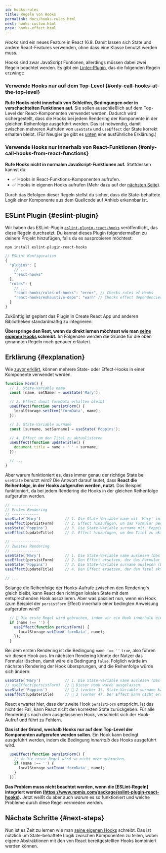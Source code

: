 ```yaml
---
id: hooks-rules
title: Regeln von Hooks
permalink: docs/hooks-rules.html
next: hooks-custom.html
prev: hooks-effect.html
---
```


*Hooks* sind ein neues Feature in React 16.8. Damit lassen sich State und andere React-Features verwenden, ohne dass eine Klasse benutzt werden muss.

Hooks sind zwar JavaScript Funtionen, allerdings müssen dabei zwei Regeln beachtet werden. Es gibt ein [Linter-Plugin](https://www.npmjs.com/package/eslint-plugin-react-hooks), das die folgenden Regeln erzwingt:

### Verwende Hooks nur auf dem Top-Level {#only-call-hooks-at-the-top-level}

**Rufe Hooks nicht innerhalb von Schleifen, Bedingungen oder in verschachtelten Funktionen auf.** Sie sollen ausschließlich auf dem Top-Level der React-Komponenten verwendet werden. Dadurch wird sichergestellt, dass die Hooks bei jedem Rendering der Komponente in der gleichen Reihenfolge ausgeführt werden. Das ist notwendig, damit zwischen mehreren Aufrufen von `useState` und `useEffect` der State korrekt erhalten bleibt. (Für Neugierige gibt es [unten](#explanation) eine ausführliche Erklärung.)

### Verwende Hooks nur innerhalb von React-Funktionen {#only-call-hooks-from-react-functions}

**Rufe Hooks nicht in normalen JavaScript-Funktionen auf.**  Stattdessen kannst du:

* ✅ Hooks in React-Funktions-Komponenten aufrufen.
* ✅ Hooks in eigenen Hooks aufrufen (Mehr dazu auf der [nächsten Seite](/docs/hooks-custom.html)).

Durch das Befolgen dieser Regeln stellst du sicher, dass die State-behaftete Logik einer Komponente aus dem Quellcode auf Anhieb erkennbar ist.

## ESLint Plugin {#eslint-plugin}

Wir haben das ESLint-Plugin [`eslint-plugin-react-hooks`](https://www.npmjs.com/package/eslint-plugin-react-hooks) veröffentlicht, das diese Regeln durchsetzt. Du kannst dieses Plugin folgendermaßen zu deinem Projekt hinzufügen, falls du es ausprobieren möchtest:

```bash
npm install eslint-plugin-react-hooks
```

```js
// ESLint Konfiguration
{
  "plugins": [
    // ...
    "react-hooks"
  ],
  "rules": {
    // ...
    "react-hooks/rules-of-hooks": "error", // Checks rules of Hooks
    "react-hooks/exhaustive-deps": "warn" // Checks effect dependencies
  }
}
```

Zukünftig ist geplant das Plugin in Create React App und anderen Bibliotheken standardmäßig zu integrieren.

**Überspringe den Rest, wenn du direkt lernen möchtest wie man [seine eigenen Hooks](/docs/hooks-custom.html) schreibt.** Im Folgenden werden die Gründe für die oben genannten Regeln noch genauer erläutert.

## Erklärung {#explanation}

Wie [zuvor erklärt](/docs/hooks-state.html#tip-using-multiple-state-variables), können mehrere State- oder Effect-Hooks in einer Komponente verwendet werden.

```js
function Form() {
  // 1. State-Variable name
  const [name, setName] = useState('Mary');

  // 2. Effect damit formData erhalten bleibt
  useEffect(function persistForm() {
    localStorage.setItem('formData', name);
  });

  // 3. State-Variable surname
  const [surname, setSurname] = useState('Poppins');

  // 4. Effect um den Titel zu aktualisieren
  useEffect(function updateTitle() {
    document.title = name + ' ' + surname;
  });

  // ...
}
```

Aber warum funktioniert es, dass immer genau der richtige State bei `useState` benutzt wird? Die Antwort darauf lautet, dass **React die Reihenfolge, in der Hooks aufgerufen werden, nutzt**.  Das Beispiel funktioniert, da bei jedem Rendering die Hooks in der gleichen Reihenfolge aufgerufen werden.

```js
// ------------
// Erstes Rendering
// ------------
useState('Mary')           // 1. Die State-Variable name mit 'Mary' initialisieren
useEffect(persistForm)     // 2. Effect hinzufügen, um das Formular persistent zu halten
useState('Poppins')        // 3. Die State-Variable surname mit 'Poppins' initialisieren
useEffect(updateTitle)     // 4. Effect hinzufügen, um den Titel zu aktualisieren

// -------------
// Zweites Rendering
// -------------
useState('Mary')           // 1. Die State-Variable name auslesen (Das Argument wird ignoriert)
useEffect(persistForm)     // 2. Den Effect ersetzen, der das Formular persistent hält
useState('Poppins')        // 3. Die State-Variable surname auslesen (Das Argument wird ignoriert)
useEffect(updateTitle)     // 4. Den Effect ersetzen, der den Titel aktualisiert

// ...
```

Solange die Reihenfolge der Hooks-Aufrufe zwischen den Rendering's gleich bleibt, kann React den richtigen lokalen State mit dem entsprechenden Hook assoziieren. Aber was passiert nun, wenn ein Hook (zum Beispiel der `persistForm` Effect) innerhalb einer bedingten Anweisung aufgerufen wird?

```js
  // 🔴 Die erste Regel wird gebrochen, indem wir ein Hook innerhalb einer bedingten Anweisung benutzt wird.
  if (name !== '') {
    useEffect(function persistForm() {
      localStorage.setItem('formData', name);
    });
  }
```

Bei dem ersten Rendering ist die Bedingung `name !== ''` `true`, also führen wir diesen Hook aus. Im nächsten Rendering könnte der Nutzer das Formular löschen, damit wäre die Bedingung `false`. Folglich würde im nächsten Rendering der Hook übersprungen, und die Reihenfolge würde sich ändern:

```js
useState('Mary')           // 1. Die State-Variable name auslesen (Das Argument wird ignoriert)
// useEffect(persistForm)  // 🔴 Dieser Hook wurde ausgelassen.
useState('Poppins')        // 🔴 2 (vorher 3). State-Variable surname kann nicht ausgelesen werden
useEffect(updateTitle)     // 🔴 3 (vorher 4). Der Effect kann nicht ersetzt werden
```

React erwartet hier, dass der zweite Hook `persistForm` entspricht. Ist das nicht der Fall, kann React nicht den korrekten State zurückgeben. Für alle Rendering's nach dem ausgelassenen Hook, verschiebt sich der Hook-Aufruf und führt zu Fehlern.

**Das ist der Grund, weshalb Hooks nur auf dem Top-Level der Komponenten aufgerufen werden sollen**. Ein Hook kann bedingt ausgeführt werden, indem die Bedingung *innerhalb* des Hooks ausgeführt wird.

```js
  useEffect(function persistForm() {
    // 👍 Die erste Regel wird so nicht mehr gebrochen.
    if (name !== '') {
      localStorage.setItem('formData', name);
    }
  });
```

**Das Problem muss nicht beachtet werden, wenn die [ESLint-Regeln] integriert werden (https://www.npmjs.com/package/eslint-plugin-react-hooks).** Jetzt weißt du aber auch *warum* es so funktioniert und welche Probleme durch diese Regel vermieden werden. 

## Nächste Schritte {#next-steps}

Nun ist es Zeit zu lernen wie man [seine eigenen Hooks](/docs/hooks-custom.html) schreibt. Das ist nützlich um State-behaftete Logik zwischen Komponenten zu teilen, wobei eigene Abstraktionen mit den von React bereitgestellten Hooks kombiniert werden können. 
